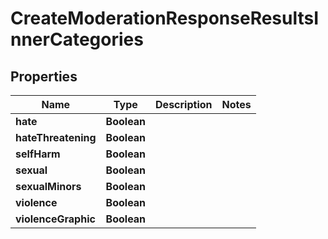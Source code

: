 

# CreateModerationResponseResultsInnerCategories


## Properties

Name | Type | Description | Notes
------------ | ------------- | ------------- | -------------
**hate** | **Boolean** |  | 
**hateThreatening** | **Boolean** |  | 
**selfHarm** | **Boolean** |  | 
**sexual** | **Boolean** |  | 
**sexualMinors** | **Boolean** |  | 
**violence** | **Boolean** |  | 
**violenceGraphic** | **Boolean** |  | 



